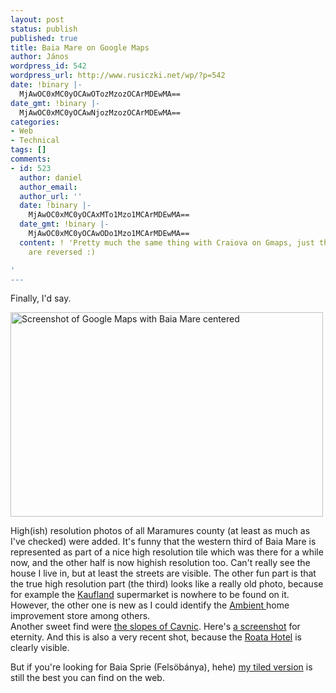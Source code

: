 ```yaml
---
layout: post
status: publish
published: true
title: Baia Mare on Google Maps
author: János
wordpress_id: 542
wordpress_url: http://www.rusiczki.net/wp/?p=542
date: !binary |-
  MjAwOC0xMC0yOCAwOTozMzozOCArMDEwMA==
date_gmt: !binary |-
  MjAwOC0xMC0yOCAwNjozMzozOCArMDEwMA==
categories:
- Web
- Technical
tags: []
comments:
- id: 523
  author: daniel
  author_email: 
  author_url: ''
  date: !binary |-
    MjAwOC0xMC0yOCAxMTo1Mzo1MCArMDEwMA==
  date_gmt: !binary |-
    MjAwOC0xMC0yOCAwODo1Mzo1MCArMDEwMA==
  content: ! 'Pretty much the same thing with Craiova on Gmaps, just that the thirds
    are reversed :)

'
---
```

<p>Finally, I'd say.</p>
<p><a href="http://maps.google.com/maps?f=q&hl=en&geocode=&sll=37.0625,-95.677068&sspn=49.310476,79.101563&ie=UTF8&ll=47.654808,23.568764&spn=0.039892,0.109863&t=h&z=14"><img alt="Screenshot of Google Maps with Baia Mare centered" src="http://www.rusiczki.net/blog/blogpics/google-maps-baia-mare.png" width="500" height="327" style="border:none" class="image"/></a></p>
<p>High(ish) resolution photos of all Maramures county (at least as much as I've checked) were added. It's funny that the western third of Baia Mare is represented as part of a nice high resolution tile which was there for a while now, and the other half is now highish resolution too. Can't really see the house I live in, but at least the streets are visible. The other fun part is that the true high resolution part (the third) looks like a really old photo, because for example the <a href="http://www.kaufland.ro/Site/start.htm">Kaufland</a> supermarket is nowhere to be found on it. However, the other one is new as I could identify the <a href="http://www.ambient.ro/">Ambient </a>home improvement store among others.<br />
Another sweet find were <a href="http://maps.google.com/maps?f=q&hl=en&geocode=&sll=37.0625,-95.677068&sspn=49.310476,79.101563&ie=UTF8&ll=47.659289,23.888612&spn=0.020638,0.038624&t=h&z=15&iwloc=addr">the slopes of Cavnic</a>. Here's <a href="http://www.rusiczki.net/blog/blogpics/google-maps-the-slopes-at-cavnic.png">a screenshot</a> for eternity. And this is also a very recent shot, because the <a href="http://www.hotelroata.ro/">Roata Hotel</a> is clearly visible.</p>
<p>But if you're looking for Baia Sprie (Felsöbánya), hehe) <a href="http://www.rusiczki.net/blog/archives/2008/05/30/baia_sprie_from_satellite">my tiled version</a> is still the best you can find on the web.</p>
